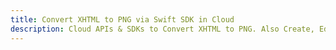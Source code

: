 ---title: Convert XHTML to PNG via Swift SDK in Clouddescription: Cloud APIs & SDKs to Convert XHTML to PNG. Also Create, Edit & Render Microsoft Word & OpenOffice documents in the Cloud.---